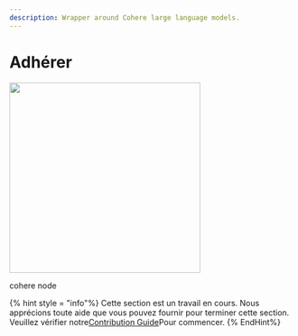 ```yaml
---
description: Wrapper around Cohere large language models.
---
```


# Adhérer

<gigne> <img src = "../../../. Gitbook / Assets / image (2) (1) (1) (1) (1) (1) (1) (1) (1) (1) (1) (1) (2) .png" alt = "" width = "338"> <Figction> <p> cohere node </p> </gigution> </gigne>

{% hint style = "info"%}
Cette section est un travail en cours. Nous apprécions toute aide que vous pouvez fournir pour terminer cette section. Veuillez vérifier notre[Contribution Guide](broken-reference)Pour commencer.
{% EndHint%}
